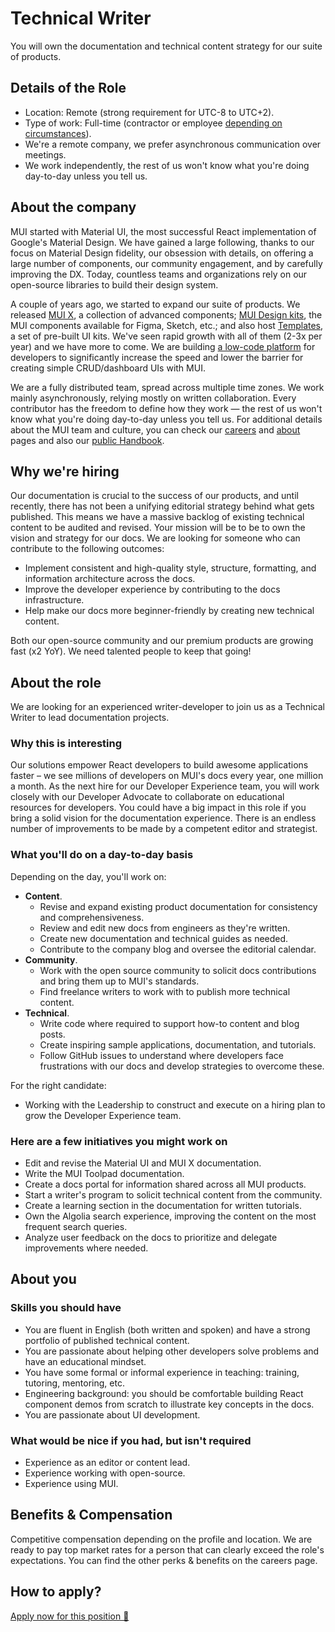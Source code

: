 # Technical Writer

<p class="description">You will own the documentation and technical content strategy for our suite of products.</p>

## Details of the Role

- Location: Remote (strong requirement for UTC-8 to UTC+2).
- Type of work: Full-time (contractor or employee [depending on circumstances](https://mui-org.notion.site/Hiring-FAQ-64763b756ae44c37b47b081f98915501#494af1f358794028beb4b7697b5d3102)).
- We're a remote company, we prefer asynchronous communication over meetings.
- We work independently, the rest of us won't know what you're doing day-to-day unless you tell us.

## About the company

MUI started with Material UI, the most successful React implementation of Google's Material Design.
We have gained a large following, thanks to our focus on Material Design fidelity, our obsession with details, on offering a large number of components, our community engagement, and by carefully improving the DX.
Today, countless teams and organizations rely on our open-source libraries to build their design system.

A couple of years ago, we started to expand our suite of products.
We released [MUI X](/x/), a collection of advanced components; [MUI Design kits](/design-kits/), the MUI components available for Figma, Sketch, etc.; and also host [Templates](/templates/), a set of pre-built UI kits.
We've seen rapid growth with all of them (2-3x per year) and we have more to come.
We are building [a low-code platform](https://mui.com/toolpad/) for developers to significantly increase the speed and lower the barrier for creating simple CRUD/dashboard UIs with MUI.

We are a fully distributed team, spread across multiple time zones.
We work mainly asynchronously, relying mostly on written collaboration.
Every contributor has the freedom to define how they work — the rest of us won't know what you're doing day-to-day unless you tell us.
For additional details about the MUI team and culture, you can check our [careers](/careers/) and [about](/about/) pages and also our [public Handbook](https://mui-org.notion.site/Handbook-f086d47e10794d5e839aef9dc67f324b).

## Why we're hiring

Our documentation is crucial to the success of our products, and until recently, there has not been a unifying editorial strategy behind what gets published.
This means we have a massive backlog of existing technical content to be audited and revised.
Your mission will be to be to own the vision and strategy for our docs.
We are looking for someone who can contribute to the following outcomes:

- Implement consistent and high-quality style, structure, formatting, and information architecture across the docs.
- Improve the developer experience by contributing to the docs infrastructure.
- Help make our docs more beginner-friendly by creating new technical content.

Both our open-source community and our premium products are growing fast (x2 YoY).
We need talented people to keep that going!

## About the role

We are looking for an experienced writer-developer to join us as a Technical Writer to lead documentation projects.

### Why this is interesting

Our solutions empower React developers to build awesome applications faster – we see millions of developers on MUI's docs every year, one million a month.
As the next hire for our Developer Experience team, you will work closely with our Developer Advocate to collaborate on educational resources for developers.
You could have a big impact in this role if you bring a solid vision for the documentation experience.
There is an endless number of improvements to be made by a competent editor and strategist.

### What you'll do on a day-to-day basis

Depending on the day, you'll work on:

- **Content**.
  - Revise and expand existing product documentation for consistency and comprehensiveness.
  - Review and edit new docs from engineers as they're written.
  - Create new documentation and technical guides as needed.
  - Contribute to the company blog and oversee the editorial calendar.
- **Community**.
  - Work with the open source community to solicit docs contributions and bring them up to MUI's standards.
  - Find freelance writers to work with to publish more technical content.
- **Technical**.
  - Write code where required to support how-to content and blog posts.
  - Create inspiring sample applications, documentation, and tutorials.
  - Follow GitHub issues to understand where developers face frustrations with our docs and develop strategies to overcome these.

For the right candidate:

- Working with the Leadership to construct and execute on a hiring plan to grow the Developer Experience team.

### Here are a few initiatives you might work on

- Edit and revise the Material UI and MUI X documentation.
- Write the MUI Toolpad documentation.
- Create a docs portal for information shared across all MUI products.
- Start a writer's program to solicit technical content from the community.
- Create a learning section in the documentation for written tutorials.
- Own the Algolia search experience, improving the content on the most frequent search queries.
- Analyze user feedback on the docs to prioritize and delegate improvements where needed.

## About you

### Skills you should have

- You are fluent in English (both written and spoken) and have a strong portfolio of published technical content.
- You are passionate about helping other developers solve problems and have an educational mindset.
- You have some formal or informal experience in teaching: training, tutoring, mentoring, etc.
- Engineering background: you should be comfortable building React component demos from scratch to illustrate key concepts in the docs.
- You are passionate about UI development.

### What would be nice if you had, but isn't required

- Experience as an editor or content lead.
- Experience working with open-source.
- Experience using MUI.

## Benefits & Compensation

Competitive compensation depending on the profile and location. We are ready to pay top market rates for a person that can clearly exceed the role's expectations. You can find the other perks & benefits on the careers page.

## How to apply?

[Apply now for this position 📮](link-to-role)
